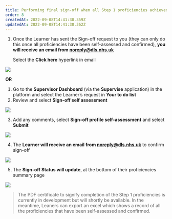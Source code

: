 ```yaml
---
title: Performing final sign-off when all Step 1 proficiencies achieved by Learner
order: 8
createdAt: 2022-09-08T14:41:30.359Z
updatedAt: 2022-09-08T14:41:30.362Z
---
```

1. Once the Learner has sent the Sign-off request to you (they can only do this once all proficiencies have been self-assessed and confirmed), **you will receive an email from noreply@dls.nhs.uk** 

   Select the **Click here** hyperlink​ in email

![](/img/em-8-01-Sign-0ff.jpg)



**OR**

1. Go to the **Supervisor Dashboard** (via the **Supervise** application) in the platform and select the Learner’s request in **Your to do list** 
2. Review and select **Sign-off self assessment**​

![](/img/em-8-02-Sign-0ff.jpg)

3. Add any comments​, select **Sign-off ​profile self-assessment​** and select **Submit​**

![](/img/em-8-03-Sign-0ff.jpg)

4. The **Learner will receive an email from noreply@dls.nhs.uk** to confirm sign-off​

![](/img/em-8-04-Sign-0ff.jpg)

5. The **Sign-off Status will update**, at the bottom of their proficiencies summary page​

![](/img/em-8-05-Sign-0ff.jpg)

> The PDF certificate to signify completion of the Step 1 proficiencies is currently in development but will shortly be available. In the meantime, Leaners can export an excel which shows a record of all the proficiencies that have been self-assessed and confirmed.​